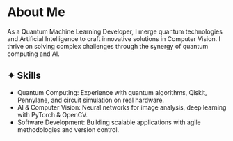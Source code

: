 # About Me

As a Quantum Machine Learning Developer, I merge quantum technologies and Artificial Intelligence to craft innovative solutions in Computer Vision. I thrive on solving complex challenges through the synergy of quantum computing and AI.

## ✦ Skills

- Quantum Computing: Experience with quantum algorithms, Qiskit, Pennylane, and circuit simulation on real hardware.
- AI & Computer Vision: Neural networks for image analysis, deep learning with PyTorch & OpenCV.
- Software Development: Building scalable applications with agile methodologies and version control.








